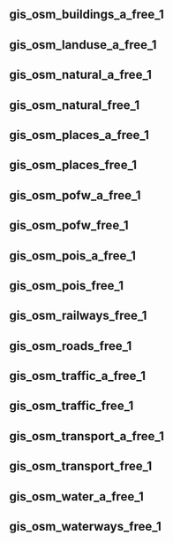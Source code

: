 ## gis_osm_buildings_a_free_1
## gis_osm_landuse_a_free_1
## gis_osm_natural_a_free_1
## gis_osm_natural_free_1
## gis_osm_places_a_free_1
## gis_osm_places_free_1
## gis_osm_pofw_a_free_1
## gis_osm_pofw_free_1
## gis_osm_pois_a_free_1
## gis_osm_pois_free_1
## gis_osm_railways_free_1
## gis_osm_roads_free_1
## gis_osm_traffic_a_free_1
## gis_osm_traffic_free_1
## gis_osm_transport_a_free_1
## gis_osm_transport_free_1
## gis_osm_water_a_free_1
## gis_osm_waterways_free_1
